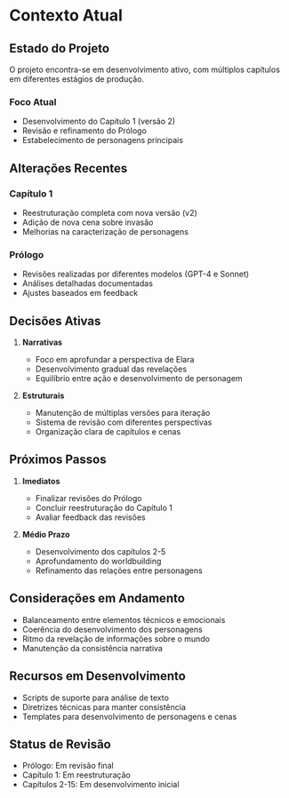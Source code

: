 # Contexto Atual

## Estado do Projeto
O projeto encontra-se em desenvolvimento ativo, com múltiplos capítulos em diferentes estágios de produção.

### Foco Atual
- Desenvolvimento do Capítulo 1 (versão 2)
- Revisão e refinamento do Prólogo
- Estabelecimento de personagens principais

## Alterações Recentes

### Capítulo 1
- Reestruturação completa com nova versão (v2)
- Adição de nova cena sobre invasão
- Melhorias na caracterização de personagens

### Prólogo
- Revisões realizadas por diferentes modelos (GPT-4 e Sonnet)
- Análises detalhadas documentadas
- Ajustes baseados em feedback

## Decisões Ativas
1. **Narrativas**
   - Foco em aprofundar a perspectiva de Elara
   - Desenvolvimento gradual das revelações
   - Equilíbrio entre ação e desenvolvimento de personagem

2. **Estruturais**
   - Manutenção de múltiplas versões para iteração
   - Sistema de revisão com diferentes perspectivas
   - Organização clara de capítulos e cenas

## Próximos Passos
1. **Imediatos**
   - Finalizar revisões do Prólogo
   - Concluir reestruturação do Capítulo 1
   - Avaliar feedback das revisões

2. **Médio Prazo**
   - Desenvolvimento dos capítulos 2-5
   - Aprofundamento do worldbuilding
   - Refinamento das relações entre personagens

## Considerações em Andamento
- Balanceamento entre elementos técnicos e emocionais
- Coerência do desenvolvimento dos personagens
- Ritmo da revelação de informações sobre o mundo
- Manutenção da consistência narrativa

## Recursos em Desenvolvimento
- Scripts de suporte para análise de texto
- Diretrizes técnicas para manter consistência
- Templates para desenvolvimento de personagens e cenas

## Status de Revisão
- Prólogo: Em revisão final
- Capítulo 1: Em reestruturação
- Capítulos 2-15: Em desenvolvimento inicial